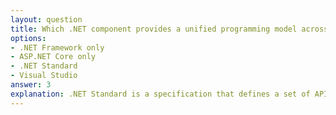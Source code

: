 ```yaml
---
layout: question
title: Which .NET component provides a unified programming model across different platforms?
options:
- .NET Framework only
- ASP.NET Core only
- .NET Standard
- Visual Studio
answer: 3
explanation: .NET Standard is a specification that defines a set of APIs that all .NET implementations must provide, ensuring code compatibility across different .NET platforms like .NET Core, .NET Framework, and Xamarin.
---
```

